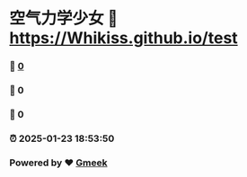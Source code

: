 # 空气力学少女 :link: https://Whikiss.github.io/test 
### :page_facing_up: [0](https://Whikiss.github.io/test/tag.html) 
### :speech_balloon: 0 
### :hibiscus: 0 
### :alarm_clock: 2025-01-23 18:53:50 
### Powered by :heart: [Gmeek](https://github.com/Meekdai/Gmeek)
